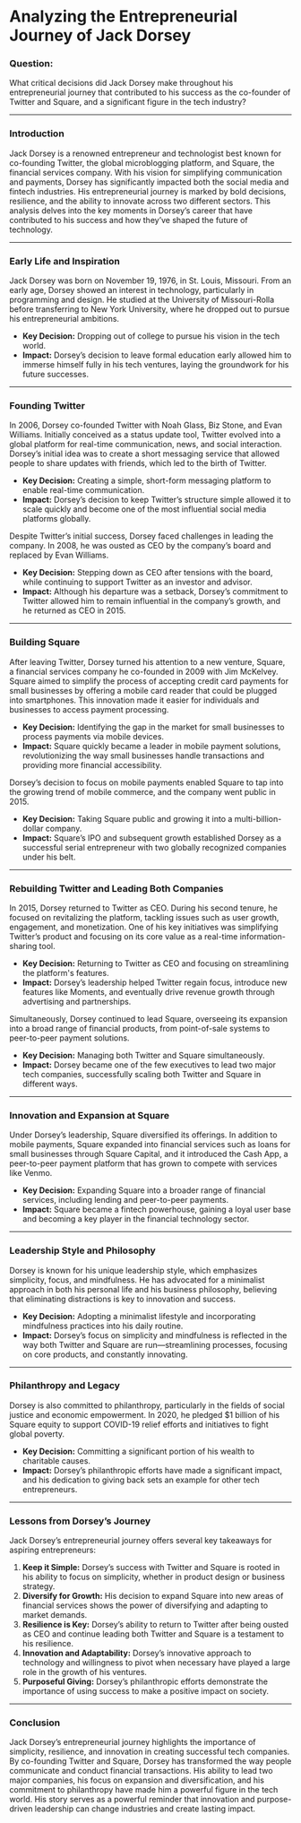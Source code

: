# Analyzing the Entrepreneurial Journey of Jack Dorsey  

### Question:  
What critical decisions did Jack Dorsey make throughout his entrepreneurial journey that contributed to his success as the co-founder of Twitter and Square, and a significant figure in the tech industry?  

---

### Introduction  
Jack Dorsey is a renowned entrepreneur and technologist best known for co-founding Twitter, the global microblogging platform, and Square, the financial services company. With his vision for simplifying communication and payments, Dorsey has significantly impacted both the social media and fintech industries. His entrepreneurial journey is marked by bold decisions, resilience, and the ability to innovate across two different sectors. This analysis delves into the key moments in Dorsey’s career that have contributed to his success and how they’ve shaped the future of technology.  

---

### Early Life and Inspiration  
Jack Dorsey was born on November 19, 1976, in St. Louis, Missouri. From an early age, Dorsey showed an interest in technology, particularly in programming and design. He studied at the University of Missouri-Rolla before transferring to New York University, where he dropped out to pursue his entrepreneurial ambitions.  

- **Key Decision:** Dropping out of college to pursue his vision in the tech world.  
- **Impact:** Dorsey’s decision to leave formal education early allowed him to immerse himself fully in his tech ventures, laying the groundwork for his future successes.  

---

### Founding Twitter  
In 2006, Dorsey co-founded Twitter with Noah Glass, Biz Stone, and Evan Williams. Initially conceived as a status update tool, Twitter evolved into a global platform for real-time communication, news, and social interaction. Dorsey’s initial idea was to create a short messaging service that allowed people to share updates with friends, which led to the birth of Twitter.  

- **Key Decision:** Creating a simple, short-form messaging platform to enable real-time communication.  
- **Impact:** Dorsey’s decision to keep Twitter’s structure simple allowed it to scale quickly and become one of the most influential social media platforms globally.  

Despite Twitter’s initial success, Dorsey faced challenges in leading the company. In 2008, he was ousted as CEO by the company’s board and replaced by Evan Williams.  

- **Key Decision:** Stepping down as CEO after tensions with the board, while continuing to support Twitter as an investor and advisor.  
- **Impact:** Although his departure was a setback, Dorsey’s commitment to Twitter allowed him to remain influential in the company’s growth, and he returned as CEO in 2015.  

---

### Building Square  
After leaving Twitter, Dorsey turned his attention to a new venture, Square, a financial services company he co-founded in 2009 with Jim McKelvey. Square aimed to simplify the process of accepting credit card payments for small businesses by offering a mobile card reader that could be plugged into smartphones. This innovation made it easier for individuals and businesses to access payment processing.  

- **Key Decision:** Identifying the gap in the market for small businesses to process payments via mobile devices.  
- **Impact:** Square quickly became a leader in mobile payment solutions, revolutionizing the way small businesses handle transactions and providing more financial accessibility.  

Dorsey’s decision to focus on mobile payments enabled Square to tap into the growing trend of mobile commerce, and the company went public in 2015.  

- **Key Decision:** Taking Square public and growing it into a multi-billion-dollar company.  
- **Impact:** Square’s IPO and subsequent growth established Dorsey as a successful serial entrepreneur with two globally recognized companies under his belt.  

---

### Rebuilding Twitter and Leading Both Companies  
In 2015, Dorsey returned to Twitter as CEO. During his second tenure, he focused on revitalizing the platform, tackling issues such as user growth, engagement, and monetization. One of his key initiatives was simplifying Twitter’s product and focusing on its core value as a real-time information-sharing tool.  

- **Key Decision:** Returning to Twitter as CEO and focusing on streamlining the platform's features.  
- **Impact:** Dorsey’s leadership helped Twitter regain focus, introduce new features like Moments, and eventually drive revenue growth through advertising and partnerships.  

Simultaneously, Dorsey continued to lead Square, overseeing its expansion into a broad range of financial products, from point-of-sale systems to peer-to-peer payment solutions.  

- **Key Decision:** Managing both Twitter and Square simultaneously.  
- **Impact:** Dorsey became one of the few executives to lead two major tech companies, successfully scaling both Twitter and Square in different ways.  

---

### Innovation and Expansion at Square  
Under Dorsey’s leadership, Square diversified its offerings. In addition to mobile payments, Square expanded into financial services such as loans for small businesses through Square Capital, and it introduced the Cash App, a peer-to-peer payment platform that has grown to compete with services like Venmo.  

- **Key Decision:** Expanding Square into a broader range of financial services, including lending and peer-to-peer payments.  
- **Impact:** Square became a fintech powerhouse, gaining a loyal user base and becoming a key player in the financial technology sector.  

---

### Leadership Style and Philosophy  
Dorsey is known for his unique leadership style, which emphasizes simplicity, focus, and mindfulness. He has advocated for a minimalist approach in both his personal life and his business philosophy, believing that eliminating distractions is key to innovation and success.  

- **Key Decision:** Adopting a minimalist lifestyle and incorporating mindfulness practices into his daily routine.  
- **Impact:** Dorsey’s focus on simplicity and mindfulness is reflected in the way both Twitter and Square are run—streamlining processes, focusing on core products, and constantly innovating.  

---

### Philanthropy and Legacy  
Dorsey is also committed to philanthropy, particularly in the fields of social justice and economic empowerment. In 2020, he pledged $1 billion of his Square equity to support COVID-19 relief efforts and initiatives to fight global poverty.  

- **Key Decision:** Committing a significant portion of his wealth to charitable causes.  
- **Impact:** Dorsey’s philanthropic efforts have made a significant impact, and his dedication to giving back sets an example for other tech entrepreneurs.  

---

### Lessons from Dorsey’s Journey  
Jack Dorsey’s entrepreneurial journey offers several key takeaways for aspiring entrepreneurs:  
1. **Keep it Simple:** Dorsey’s success with Twitter and Square is rooted in his ability to focus on simplicity, whether in product design or business strategy.  
2. **Diversify for Growth:** His decision to expand Square into new areas of financial services shows the power of diversifying and adapting to market demands.  
3. **Resilience is Key:** Dorsey’s ability to return to Twitter after being ousted as CEO and continue leading both Twitter and Square is a testament to his resilience.  
4. **Innovation and Adaptability:** Dorsey’s innovative approach to technology and willingness to pivot when necessary have played a large role in the growth of his ventures.  
5. **Purposeful Giving:** Dorsey’s philanthropic efforts demonstrate the importance of using success to make a positive impact on society.  

---

### Conclusion  
Jack Dorsey’s entrepreneurial journey highlights the importance of simplicity, resilience, and innovation in creating successful tech companies. By co-founding Twitter and Square, Dorsey has transformed the way people communicate and conduct financial transactions. His ability to lead two major companies, his focus on expansion and diversification, and his commitment to philanthropy have made him a powerful figure in the tech world. His story serves as a powerful reminder that innovation and purpose-driven leadership can change industries and create lasting impact.  
